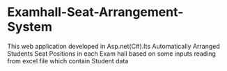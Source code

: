 # Examhall-Seat-Arrangement-System
This web application developed in Asp.net(C#).Its Automatically Arranged Students Seat Positions in each Exam hall based on some inputs reading from excel file which contain Student data
